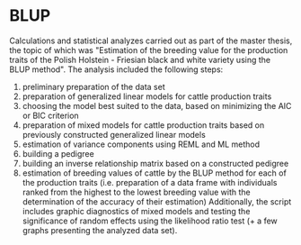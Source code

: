 # BLUP
Calculations and statistical analyzes carried out as part of the master thesis, the topic of which was "Estimation of the breeding value for the production traits of the Polish Holstein - Friesian black and white variety using the BLUP method". The analysis included the following steps:
1. preliminary preparation of the data set
2. preparation of generalized linear models for cattle production traits
3. choosing the model best suited to the data, based on minimizing the AIC or BIC criterion
4. preparation of mixed models for cattle production traits based on previously constructed generalized linear models
5. estimation of variance components using REML and ML method
6. building a pedigree
7. building an inverse relationship matrix based on a constructed pedigree
8. estimation of breeding values of cattle by the BLUP method for each of the production traits (i.e. preparation of a data frame with individuals ranked from the highest to the lowest breeding value with the determination of the accuracy of their estimation)
Additionally, the script includes graphic diagnostics of mixed models and testing the significance of random effects using the likelihood ratio test (+ a few graphs presenting the analyzed data set).
